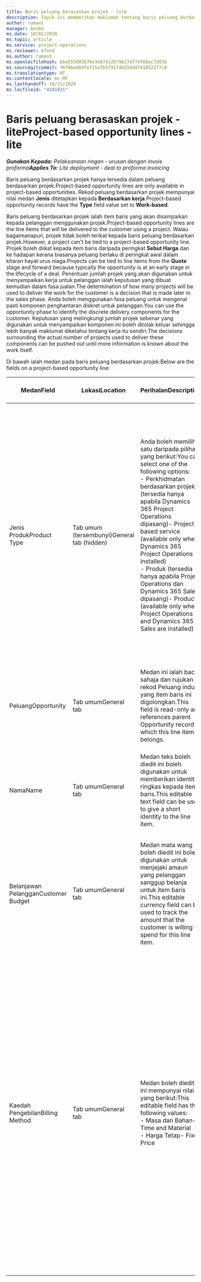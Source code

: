 ```yaml
---
title: Baris peluang berasaskan projek - lite
description: Topik ini memberikan maklumat tentang baris peluang berdasarkan projek. (Pro)
author: rumant
manager: Annbe
ms.date: 10/01/2020
ms.topic: article
ms.service: project-operations
ms.reviewer: kfend
ms.author: rumant
ms.openlocfilehash: bba555003b76e3e87412679b274f74f68ac7203b
ms.sourcegitcommit: f6f86e80dfef15a7b5f9174b55dddf410522f7c8
ms.translationtype: HT
ms.contentlocale: ms-MY
ms.lasthandoff: 10/31/2020
ms.locfileid: "4181021"
---
```

# <a name="project-based-opportunity-lines---lite"></a><span data-ttu-id="5ed5a-104">Baris peluang berasaskan projek - lite</span><span class="sxs-lookup"><span data-stu-id="5ed5a-104">Project-based opportunity lines - lite</span></span>

<span data-ttu-id="5ed5a-105">_**Gunakan Kepada:** Pelaksanaan ringan - urusan dengan invois proforma_</span><span class="sxs-lookup"><span data-stu-id="5ed5a-105">_**Applies To:** Lite deployment - deal to proforma invoicing_</span></span>

<span data-ttu-id="5ed5a-106">Baris peluang berdasarkan projek hanya tersedia dalam peluang berdasarkan projek.</span><span class="sxs-lookup"><span data-stu-id="5ed5a-106">Project-based opportunity lines are only available in project-based opportunities.</span></span> <span data-ttu-id="5ed5a-107">Rekod peluang berdasarkan projek mempunyai nilai medan **Jenis** ditetapkan kepada **Berdasarkan kerja**.</span><span class="sxs-lookup"><span data-stu-id="5ed5a-107">Project-based opportunity records have the **Type** field value set to **Work-based**.</span></span>

<span data-ttu-id="5ed5a-108">Baris peluang berdasarkan projek ialah item baris yang akan disampaikan kepada pelanggan menggunakan projek.</span><span class="sxs-lookup"><span data-stu-id="5ed5a-108">Project-based opportunity lines are the line items that will be delivered to the customer using a project.</span></span> <span data-ttu-id="5ed5a-109">Walau bagaimanapun, projek tidak boleh terikat kepada baris peluang berdasarkan projek.</span><span class="sxs-lookup"><span data-stu-id="5ed5a-109">However, a project can't be tied to a project-based opportunity line.</span></span> <span data-ttu-id="5ed5a-110">Projek boleh diikat kepada item baris daripada peringkat **Sebut Harga** dan ke hadapan kerana biasanya peluang berlaku di peringkat awal dalam kitaran hayat urus niaga.</span><span class="sxs-lookup"><span data-stu-id="5ed5a-110">Projects can be tied to line items from the **Quote** stage and forward because typically the opportunity is at an early stage in the lifecycle of a deal.</span></span> <span data-ttu-id="5ed5a-111">Penentuan jumlah projek yang akan digunakan untuk menyampaikan kerja untuk pelanggan ialah keputusan yang dibuat kemudian dalam fasa jualan.</span><span class="sxs-lookup"><span data-stu-id="5ed5a-111">The determination of how many projects will be used to deliver the work for the customer is a decision that is made later in the sales phase.</span></span> <span data-ttu-id="5ed5a-112">Anda boleh menggunakan fasa peluang untuk mengenal pasti komponen penghantaran diskret untuk pelanggan.</span><span class="sxs-lookup"><span data-stu-id="5ed5a-112">You can use the opportunity phase to identify the discrete delivery components for the customer.</span></span> <span data-ttu-id="5ed5a-113">Keputusan yang melingkungi jumlah projek sebenar yang digunakan untuk menyampaikan komponen ini boleh ditolak keluar sehingga lebih banyak maklumat diketahui tentang kerja itu sendiri.</span><span class="sxs-lookup"><span data-stu-id="5ed5a-113">The decisions surrounding the actual number of projects used to deliver these components can be pushed out until more information is known about the work itself.</span></span>

<span data-ttu-id="5ed5a-114">Di bawah ialah medan pada baris peluang berdasarkan projek:</span><span class="sxs-lookup"><span data-stu-id="5ed5a-114">Below are the fields on a project-based opportunity line:</span></span>

| <span data-ttu-id="5ed5a-115">**Medan**</span><span class="sxs-lookup"><span data-stu-id="5ed5a-115">**Field**</span></span> | <span data-ttu-id="5ed5a-116">**Lokasi**</span><span class="sxs-lookup"><span data-stu-id="5ed5a-116">**Location**</span></span> | <span data-ttu-id="5ed5a-117">**Perihalan**</span><span class="sxs-lookup"><span data-stu-id="5ed5a-117">**Description**</span></span> | <span data-ttu-id="5ed5a-118">**Kesan hiliran**</span><span class="sxs-lookup"><span data-stu-id="5ed5a-118">**Downstream impact**</span></span> |
| --- | --- | --- | --- |
| <span data-ttu-id="5ed5a-119">Jenis Produk</span><span class="sxs-lookup"><span data-stu-id="5ed5a-119">Product Type</span></span> | <span data-ttu-id="5ed5a-120">Tab umum (tersembunyi)</span><span class="sxs-lookup"><span data-stu-id="5ed5a-120">General tab (hidden)</span></span> | <span data-ttu-id="5ed5a-121">Anda boleh memilih satu daripada pilihan yang berikut:</span><span class="sxs-lookup"><span data-stu-id="5ed5a-121">You can select one of the following options:</span></span></br><span data-ttu-id="5ed5a-122">- Perkhidmatan berdasarkan projek (tersedia hanya apabila Dynamics 365 Project Operations dipasang)</span><span class="sxs-lookup"><span data-stu-id="5ed5a-122">- Project-based service (available only when Dynamics 365 Project Operations is installed)</span></span></br><span data-ttu-id="5ed5a-123">- Produk (tersedia hanya apabila Project Operations dan Dynamics 365 Sales dipasang)</span><span class="sxs-lookup"><span data-stu-id="5ed5a-123">- Product (available only when Project Operations and Dynamics 365 Sales are installed)</span></span> | <span data-ttu-id="5ed5a-124">Nilai medan ini ditetapkan kepada **Peluang berdasarkan projek** apabila anda mencipta baris peluang berdasarkan projek daripada grid baris berdasarkan projek pada Peluang.</span><span class="sxs-lookup"><span data-stu-id="5ed5a-124">The value of this field is set to **Project-based service** when you create a project-based opportunity line from the project-based lines grid on the Opportunity.</span></span> <br> <span data-ttu-id="5ed5a-125">Jika anda mengubah atau menulis ganti nilai ini, kefungsian projek tidak akan didayakan pada item baris berdasarkan projek anda.</span><span class="sxs-lookup"><span data-stu-id="5ed5a-125">If you change or override this value, the project functionality won't be enabled on your project-based line items.</span></span> |
| <span data-ttu-id="5ed5a-126">Peluang</span><span class="sxs-lookup"><span data-stu-id="5ed5a-126">Opportunity</span></span> | <span data-ttu-id="5ed5a-127">Tab umum</span><span class="sxs-lookup"><span data-stu-id="5ed5a-127">General tab</span></span> | <span data-ttu-id="5ed5a-128">Medan ini ialah baca sahaja dan rujukan rekod Peluang induk yang item baris ini digolongkan.</span><span class="sxs-lookup"><span data-stu-id="5ed5a-128">This field is read-only and references parent Opportunity record to which this line item belongs.</span></span> | <span data-ttu-id="5ed5a-129">Tiada kesan hiliran daripada medan ini.</span><span class="sxs-lookup"><span data-stu-id="5ed5a-129">There is no downstream impact from this field.</span></span> |
| <span data-ttu-id="5ed5a-130">Nama</span><span class="sxs-lookup"><span data-stu-id="5ed5a-130">Name</span></span> | <span data-ttu-id="5ed5a-131">Tab umum</span><span class="sxs-lookup"><span data-stu-id="5ed5a-131">General tab</span></span> | <span data-ttu-id="5ed5a-132">Medan teks boleh diedit ini boleh digunakan untuk memberikan identiti ringkas kepada item baris.</span><span class="sxs-lookup"><span data-stu-id="5ed5a-132">This editable text field can be used to give a short identity to the line item.</span></span> | <span data-ttu-id="5ed5a-133">Nilai ini dibawa ke dalam baris sebut harga apabila anda mencipta sebut harga daripada peluang ini.</span><span class="sxs-lookup"><span data-stu-id="5ed5a-133">This value is carried over to the quote line when you create a quote from this opportunity.</span></span> |
| <span data-ttu-id="5ed5a-134">Belanjawan Pelanggan</span><span class="sxs-lookup"><span data-stu-id="5ed5a-134">Customer Budget</span></span> | <span data-ttu-id="5ed5a-135">Tab umum</span><span class="sxs-lookup"><span data-stu-id="5ed5a-135">General tab</span></span> | <span data-ttu-id="5ed5a-136">Medan mata wang boleh diedit ini boleh digunakan untuk menjejaki amaun yang pelanggan sanggup belanja untuk item baris ini.</span><span class="sxs-lookup"><span data-stu-id="5ed5a-136">This editable currency field can be used to track the amount that the customer is willing to spend for this line item.</span></span> | <span data-ttu-id="5ed5a-137">Nilai ini dibawa ke dalam medan yang sepadan pada baris sebut harga apabila anda mencipta sebut harga daripada peluang ini.</span><span class="sxs-lookup"><span data-stu-id="5ed5a-137">This value is carried over to the corresponding field on the quote line when you create a quote from this opportunity.</span></span> |
| <span data-ttu-id="5ed5a-138">Kaedah Pengebilan</span><span class="sxs-lookup"><span data-stu-id="5ed5a-138">Billing Method</span></span> | <span data-ttu-id="5ed5a-139">Tab umum</span><span class="sxs-lookup"><span data-stu-id="5ed5a-139">General tab</span></span> | <span data-ttu-id="5ed5a-140">Medan boleh diedit ini mempunyai nilai yang berikut:</span><span class="sxs-lookup"><span data-stu-id="5ed5a-140">This editable field has the following values:</span></span></br><span data-ttu-id="5ed5a-141">- Masa dan Bahan</span><span class="sxs-lookup"><span data-stu-id="5ed5a-141">- Time and Material</span></span></br><span data-ttu-id="5ed5a-142">- Harga Tetap</span><span class="sxs-lookup"><span data-stu-id="5ed5a-142">- Fixed Price</span></span> | <span data-ttu-id="5ed5a-143">Nilai ini dibawa ke dalam medan yang sepadan pada baris sebut harga apabila anda mencipta sebut harga daripada peluang ini.</span><span class="sxs-lookup"><span data-stu-id="5ed5a-143">This value is carried over to the corresponding field on the quote line when you create a quote from this opportunity.</span></span> <span data-ttu-id="5ed5a-144">Selepas baris sebut harga dicipta, medan dikunci dan tidak boleh diubah.</span><span class="sxs-lookup"><span data-stu-id="5ed5a-144">After the quote line is created, the field is locked and can't be changed.</span></span> <span data-ttu-id="5ed5a-145">Peruntukkan nilai medan ini setepat yang mungkin.</span><span class="sxs-lookup"><span data-stu-id="5ed5a-145">Assign this field value as accurately as possible.</span></span> <span data-ttu-id="5ed5a-146">Jika anda perlu mengubah nilai medan ini pada baris sebut harga, padamkan dan cipta semula baris sebut harga.</span><span class="sxs-lookup"><span data-stu-id="5ed5a-146">If you need to change the value of this field on the quote line, delete and re-create the quote line.</span></span> |
